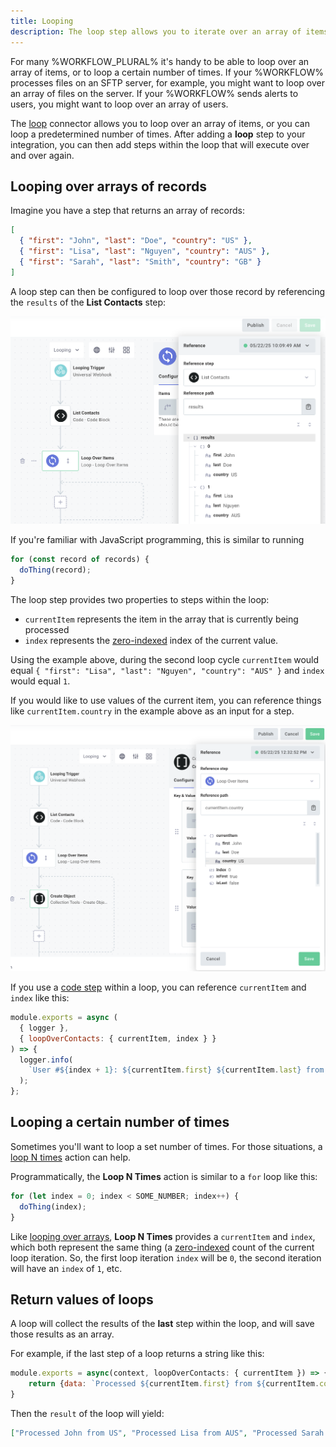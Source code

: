 ```yaml
---
title: Looping
description: The loop step allows you to iterate over an array of items or records
---
```


For many %WORKFLOW_PLURAL% it's handy to be able to loop over an array of items, or to loop a certain number of times.
If your %WORKFLOW% processes files on an SFTP server, for example, you might want to loop over an array of files on the server.
If your %WORKFLOW% sends alerts to users, you might want to loop over an array of users.

The [loop](./connectors/loop.md) connector allows you to loop over an array of items, or you can loop a predetermined number of times.
After adding a **loop** step to your integration, you can then add steps within the loop that will execute over and over again.

## Looping over arrays of records

Imagine you have a step that returns an array of records:

```json title="Result of 'List Contacts' step"
[
  { "first": "John", "last": "Doe", "country": "US" },
  { "first": "Lisa", "last": "Nguyen", "country": "AUS" },
  { "first": "Sarah", "last": "Smith", "country": "GB" }
]
```

A loop step can then be configured to loop over those record by referencing the `results` of the **List Contacts** step:

![Loop step reference results](./assets/looping/loop-step-reference-results.png)

If you're familiar with JavaScript programming, this is similar to running

```js
for (const record of records) {
  doThing(record);
}
```

The loop step provides two properties to steps within the loop:

- `currentItem` represents the item in the array that is currently being processed
- `index` represents the [zero-indexed](https://en.wikipedia.org/wiki/Zero-based_numbering) index of the current value.

Using the example above, during the second loop cycle `currentItem` would equal `{ "first": "Lisa", "last": "Nguyen", "country": "AUS" }` and `index` would equal `1`.

If you would like to use values of the current item, you can reference things like `currentItem.country` in the example above as an input for a step.

![Current item reference](./assets/looping/current-item-reference.png)

If you use a [code step](./custom-code.md) within a loop, you can reference `currentItem` and `index` like this:

```js title="Example code step referencing a loop's current item"
module.exports = async (
  { logger },
  { loopOverContacts: { currentItem, index } }
) => {
  logger.info(
    `User #${index + 1}: ${currentItem.first} ${currentItem.last} from ${currentItem.country}`
  );
};
```

## Looping a certain number of times

Sometimes you'll want to loop a set number of times.
For those situations, a [loop N times](./connectors/loop.md#loop-n-times) action can help.

Programmatically, the **Loop N Times** action is similar to a `for` loop like this:

```js
for (let index = 0; index < SOME_NUMBER; index++) {
  doThing(index);
}
```

Like [looping over arrays](#looping-over-arrays-of-records), **Loop N Times** provides a `currentItem` and `index`, which both represent the same thing (a [zero-indexed](https://en.wikipedia.org/wiki/Zero-based_numbering) count of the current loop iteration.
So, the first loop iteration `index` will be `0`, the second iteration will have an `index` of `1`, etc.

## Return values of loops

A loop will collect the results of the **last** step within the loop, and will save those results as an array.

For example, if the last step of a loop returns a string like this:

```javascript
module.exports = async(context, loopOverContacts: { currentItem }) => {
    return {data: `Processed ${currentItem.first} from ${currentItem.country}`}
}
```

Then the `result` of the loop will yield:

```json
["Processed John from US", "Processed Lisa from AUS", "Processed Sarah from GB"]
```
